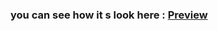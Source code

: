 ### you can see how it s look here : [Preview](https://stuffie1.github.io/simple_store_with_html_css/)
